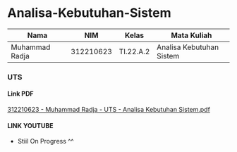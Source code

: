 # Analisa-Kebutuhan-Sistem

| Nama                      | NIM       | Kelas     | Mata Kuliah               |
| ------------------------- | --------- | --------- | ------------------------- |
| Muhammad Radja            | 312210623 | TI.22.A.2 |  Analisa Kebutuhan Sistem |

### UTS 

#### Link PDF 
[312210623 - Muhammad Radja -  UTS - Analisa Kebutuhan Sistem.pdf](https://github.com/RadjaAzukio/Analisa-Kebutuhan-Sistem/files/15333258/312210623.-.Muhammad.Radja.-.UTS.-.Analisa.Kebutuhan.Sistem.pdf)

#### LINK YOUTUBE
-  Stiil On Progress ^^
